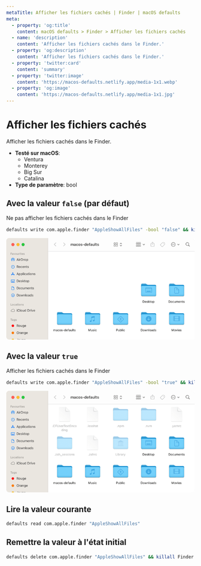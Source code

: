 ```yaml
---
metaTitle: Afficher les fichiers cachés | Finder | macOS defaults
meta:
  - property: 'og:title'
    content: macOS defaults > Finder > Afficher les fichiers cachés
  - name: 'description'
    content: 'Afficher les fichiers cachés dans le Finder.'
  - property: 'og:description'
    content: 'Afficher les fichiers cachés dans le Finder.'
  - property: 'twitter:card'
    content: 'summary'
  - property: 'twitter:image'
    content: 'https://macos-defaults.netlify.app/media-1x1.webp'
  - property: 'og:image'
    content: 'https://macos-defaults.netlify.app/media-1x1.jpg'
---
```


# Afficher les fichiers cachés

Afficher les fichiers cachés dans le Finder.

<!-- break lists -->

- **Testé sur macOS**:
  - Ventura
  - Monterey
  - Big Sur
  - Catalina
- **Type de paramètre**: bool

## Avec la valeur `false` (par défaut)

Ne pas afficher les fichiers cachés dans le Finder

```bash
defaults write com.apple.finder "AppleShowAllFiles" -bool "false" && killall Finder
```

<img
  src="../../finder/images/AppleShowAllFiles/false.png"
  alt="Exemple avec la valeur false"
  width="740" height="451" style="height: auto"
/>

## Avec la valeur `true`

Afficher les fichiers cachés dans le Finder

```bash
defaults write com.apple.finder "AppleShowAllFiles" -bool "true" && killall Finder
```

<img
  src="../../finder/images/AppleShowAllFiles/true.png"
  alt="Exemple avec la valeur true"
  width="740" height="451" style="height: auto"
/>

## Lire la valeur courante

```bash
defaults read com.apple.finder "AppleShowAllFiles"
```

## Remettre la valeur à l'état initial

```bash
defaults delete com.apple.finder "AppleShowAllFiles" && killall Finder
```
